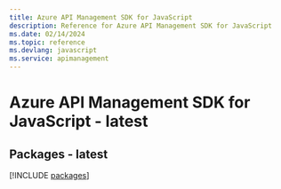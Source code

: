 ```yaml
---
title: Azure API Management SDK for JavaScript
description: Reference for Azure API Management SDK for JavaScript
ms.date: 02/14/2024
ms.topic: reference
ms.devlang: javascript
ms.service: apimanagement
---
```

# Azure API Management SDK for JavaScript - latest
## Packages - latest
[!INCLUDE [packages](api-management-index.md)]